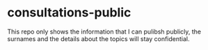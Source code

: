 # consultations-public
This repo only shows the information that I can pulibsh publicly, the surnames and the details about the topics will stay confidential.
